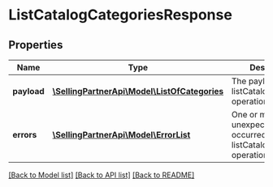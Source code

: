 # ListCatalogCategoriesResponse

## Properties
Name | Type | Description | Notes
------------ | ------------- | ------------- | -------------
**payload** | [**\SellingPartnerApi\Model\ListOfCategories**](ListOfCategories.md) | The payload for the listCatalogCategories operation. | [optional] 
**errors** | [**\SellingPartnerApi\Model\ErrorList**](ErrorList.md) | One or more unexpected errors occurred during the listCatalogCategories operation. | [optional] 

[[Back to Model list]](../README.md#documentation-for-models) [[Back to API list]](../README.md#documentation-for-api-endpoints) [[Back to README]](../README.md)


